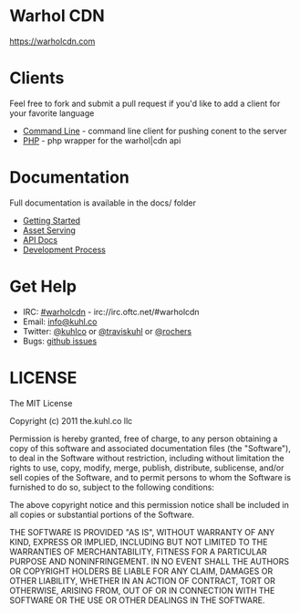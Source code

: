 # Warhol CDN
https://warholcdn.com

# Clients
Feel free to fork and submit a pull request if you'd like to add a client for your favorite language

* [Command Line](./tree/master/cli) - command line client for pushing conent to the server
* [PHP](./tree/master/php) - php wrapper for the warhol|cdn api


# Documentation
Full documentation is available in the docs/ folder

* [Getting Started](./tree/master/docs/getting_started.md)
* [Asset Serving](./tree/master/docs/asset_serving.md)
* [API Docs](./tree/master/docs/api.md)
* [Development Process](./tree/master/docs/process.md)

# Get Help
* IRC: [#warholcdn](irc://irc.oftc.net/#warholcdn) - irc://irc.oftc.net/#warholcdn
* Email: [info@kuhl.co](info@kuhl.co)
* Twitter: [@kuhlco](http://twitter.com/#!/kuhlco) or [@traviskuhl](http://twitter.com/#!/traviskuhl) or [@rochers](http://twitter.com/#!/rochers)
* Bugs: [github issues](https://github.com/traviskuhl/warhol/issues)

# LICENSE
The MIT License

Copyright (c) 2011 the.kuhl.co llc

Permission is hereby granted, free of charge, to any person obtaining a copy of this software and associated documentation files (the "Software"), to deal in the Software without restriction, including without limitation the rights to use, copy, modify, merge, publish, distribute, sublicense, and/or sell copies of the Software, and to permit persons to whom the Software is furnished to do so, subject to the following conditions:

The above copyright notice and this permission notice shall be included in all copies or substantial portions of the Software.

THE SOFTWARE IS PROVIDED "AS IS", WITHOUT WARRANTY OF ANY KIND, EXPRESS OR IMPLIED, INCLUDING BUT NOT LIMITED TO THE WARRANTIES OF MERCHANTABILITY, FITNESS FOR A PARTICULAR PURPOSE AND NONINFRINGEMENT. IN NO EVENT SHALL THE AUTHORS OR COPYRIGHT HOLDERS BE LIABLE FOR ANY CLAIM, DAMAGES OR OTHER LIABILITY, WHETHER IN AN ACTION OF CONTRACT, TORT OR OTHERWISE, ARISING FROM, OUT OF OR IN CONNECTION WITH THE SOFTWARE OR THE USE OR OTHER DEALINGS IN THE SOFTWARE.	